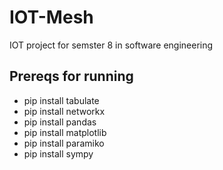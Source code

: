 # IOT-Mesh
IOT project for semster 8 in software engineering

## Prereqs for running ##

- pip install tabulate
- pip install networkx
- pip install pandas
- pip install matplotlib
- pip install paramiko
- pip install sympy
